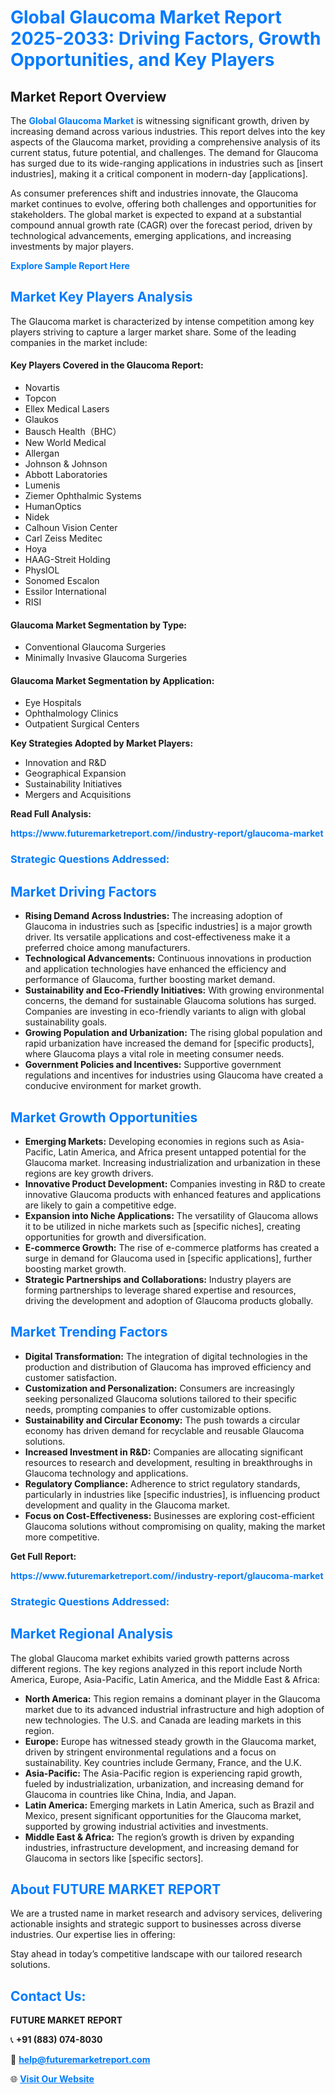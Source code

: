 <h1 style="color: #007BFF;">Global Glaucoma Market Report 2025-2033: Driving Factors, Growth Opportunities, and Key Players</h1>

<section id="overview">
<h2>Market Report Overview</h2>
<p>The <a href="https://www.futuremarketreport.com//industry-report/glaucoma-market" style="color: #007BFF; text-decoration: none;"><strong>Global Glaucoma Market</strong></a> is witnessing significant growth, driven by increasing demand across various industries. This report delves into the key aspects of the Glaucoma market, providing a comprehensive analysis of its current status, future potential, and challenges. The demand for Glaucoma has surged due to its wide-ranging applications in industries such as [insert industries], making it a critical component in modern-day [applications].</p>
<p>As consumer preferences shift and industries innovate, the Glaucoma market continues to evolve, offering both challenges and opportunities for stakeholders. The global market is expected to expand at a substantial compound annual growth rate (CAGR) over the forecast period, driven by technological advancements, emerging applications, and increasing investments by major players.</p>
</section>

<section id="overview">
<p><a href="https://www.futuremarketreport.com//request-sample/reportId=82829" style="color: #007BFF; text-decoration: none;"><strong>Explore Sample Report Here</strong></a></p>
</section>

<section id="key-players">
<h2 style="color: #007BFF;">Market Key Players Analysis</h2>
<p>The Glaucoma market is characterized by intense competition among key players striving to capture a larger market share. Some of the leading companies in the market include:</p>
<h4>Key Players Covered in the Glaucoma Report:</h4>
<ul><li>Novartis</li><li>Topcon</li><li>Ellex Medical Lasers</li><li>Glaukos</li><li>Bausch Health（BHC）</li><li>New World Medical</li><li>Allergan</li><li>Johnson &amp; Johnson</li><li>Abbott Laboratories</li><li>Lumenis</li><li>Ziemer Ophthalmic Systems</li><li>HumanOptics</li><li>Nidek</li><li>Calhoun Vision Center</li><li>Carl Zeiss Meditec</li><li>Hoya</li><li>HAAG-Streit Holding</li><li>PhysIOL</li><li>Sonomed Escalon</li><li>Essilor International</li><li>RISI</li></ul>
<h4>Glaucoma Market Segmentation by Type:</h4>
<ul><li>Conventional Glaucoma Surgeries</li><li>Minimally Invasive Glaucoma Surgeries</li></ul>

<h4>Glaucoma Market Segmentation by Application:</h4>
<ul><li>Eye Hospitals</li><li>Ophthalmology Clinics</li><li>Outpatient Surgical Centers</li></ul>
<p><strong>Key Strategies Adopted by Market Players:</strong></p>
<ul>
<li>Innovation and R&D</li>
<li>Geographical Expansion</li>
<li>Sustainability Initiatives</li>
<li>Mergers and Acquisitions</li>
</ul>
</section>

<section>
<p><strong>Read Full Analysis: </strong></p><a href="https://www.futuremarketreport.com//industry-report/glaucoma-market" style="color: #007BFF; text-decoration: none;"><strong>https://www.futuremarketreport.com//industry-report/glaucoma-market</strong></a>
<h3 style="color: #007BFF;">Strategic Questions Addressed:</h3>
</section>

<section id="driving-factors">
<h2 style="color: #007BFF;">Market Driving Factors</h2>
<ul>
<li><strong>Rising Demand Across Industries:</strong> The increasing adoption of Glaucoma in industries such as [specific industries] is a major growth driver. Its versatile applications and cost-effectiveness make it a preferred choice among manufacturers.</li>
<li><strong>Technological Advancements:</strong> Continuous innovations in production and application technologies have enhanced the efficiency and performance of Glaucoma, further boosting market demand.</li>
<li><strong>Sustainability and Eco-Friendly Initiatives:</strong> With growing environmental concerns, the demand for sustainable Glaucoma solutions has surged. Companies are investing in eco-friendly variants to align with global sustainability goals.</li>
<li><strong>Growing Population and Urbanization:</strong> The rising global population and rapid urbanization have increased the demand for [specific products], where Glaucoma plays a vital role in meeting consumer needs.</li>
<li><strong>Government Policies and Incentives:</strong> Supportive government regulations and incentives for industries using Glaucoma have created a conducive environment for market growth.</li>
</ul>
</section>

<section id="growth-opportunities">
<h2 style="color: #007BFF;">Market Growth Opportunities</h2>
<ul>
<li><strong>Emerging Markets:</strong> Developing economies in regions such as Asia-Pacific, Latin America, and Africa present untapped potential for the Glaucoma market. Increasing industrialization and urbanization in these regions are key growth drivers.</li>
<li><strong>Innovative Product Development:</strong> Companies investing in R&D to create innovative Glaucoma products with enhanced features and applications are likely to gain a competitive edge.</li>
<li><strong>Expansion into Niche Applications:</strong> The versatility of Glaucoma allows it to be utilized in niche markets such as [specific niches], creating opportunities for growth and diversification.</li>
<li><strong>E-commerce Growth:</strong> The rise of e-commerce platforms has created a surge in demand for Glaucoma used in [specific applications], further boosting market growth.</li>
<li><strong>Strategic Partnerships and Collaborations:</strong> Industry players are forming partnerships to leverage shared expertise and resources, driving the development and adoption of Glaucoma products globally.</li>
</ul>
</section>

<section id="trending-factors">
<h2 style="color: #007BFF;">Market Trending Factors</h2>
<ul>
<li><strong>Digital Transformation:</strong> The integration of digital technologies in the production and distribution of Glaucoma has improved efficiency and customer satisfaction.</li>
<li><strong>Customization and Personalization:</strong> Consumers are increasingly seeking personalized Glaucoma solutions tailored to their specific needs, prompting companies to offer customizable options.</li>
<li><strong>Sustainability and Circular Economy:</strong> The push towards a circular economy has driven demand for recyclable and reusable Glaucoma solutions.</li>
<li><strong>Increased Investment in R&D:</strong> Companies are allocating significant resources to research and development, resulting in breakthroughs in Glaucoma technology and applications.</li>
<li><strong>Regulatory Compliance:</strong> Adherence to strict regulatory standards, particularly in industries like [specific industries], is influencing product development and quality in the Glaucoma market.</li>
<li><strong>Focus on Cost-Effectiveness:</strong> Businesses are exploring cost-efficient Glaucoma solutions without compromising on quality, making the market more competitive.</li>
</ul>
</section>

<section>
<p><strong>Get Full Report: </strong></p><a href="https://www.futuremarketreport.com//industry-report/glaucoma-market" style="color: #007BFF; text-decoration: none;"><strong>https://www.futuremarketreport.com//industry-report/glaucoma-market</strong></a>
<h3 style="color: #007BFF;">Strategic Questions Addressed:</h3>
</section>


<section id="regional-analysis">
<h2 style="color: #007BFF;">Market Regional Analysis</h2>
<p>The global Glaucoma market exhibits varied growth patterns across different regions. The key regions analyzed in this report include North America, Europe, Asia-Pacific, Latin America, and the Middle East & Africa:</p>
<ul>
<li><strong>North America:</strong> This region remains a dominant player in the Glaucoma market due to its advanced industrial infrastructure and high adoption of new technologies. The U.S. and Canada are leading markets in this region.</li>
<li><strong>Europe:</strong> Europe has witnessed steady growth in the Glaucoma market, driven by stringent environmental regulations and a focus on sustainability. Key countries include Germany, France, and the U.K.</li>
<li><strong>Asia-Pacific:</strong> The Asia-Pacific region is experiencing rapid growth, fueled by industrialization, urbanization, and increasing demand for Glaucoma in countries like China, India, and Japan.</li>
<li><strong>Latin America:</strong> Emerging markets in Latin America, such as Brazil and Mexico, present significant opportunities for the Glaucoma market, supported by growing industrial activities and investments.</li>
<li><strong>Middle East & Africa:</strong> The region’s growth is driven by expanding industries, infrastructure development, and increasing demand for Glaucoma in sectors like [specific sectors].</li>
</ul>
</section>

<footer>
<h2 style="color: #007BFF;">About FUTURE MARKET REPORT</h2>
<p>We are a trusted name in market research and advisory services, delivering actionable insights and strategic support to businesses across diverse industries. Our expertise lies in offering:</p>

<p>Stay ahead in today’s competitive landscape with our tailored research solutions.</p>

<h2 style="color: #007BFF;">Contact Us:</h2>
<p><strong>FUTURE MARKET REPORT</strong></p>
<p>📞 <strong>+91 (883) 074-8030</strong></p>
<p>📧 <strong><a href="mailto:help@futuremarketreport.com" style="color: #007BFF;">help@futuremarketreport.com</a></strong></p>
<p>🌐 <strong><a href="https://www.futuremarketreport.com/" style="color: #007BFF;">Visit Our Website</a></strong></p>
</footer>